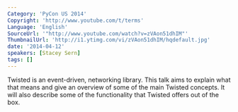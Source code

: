```yaml
---
Category: 'PyCon US 2014'
Copyright: 'http://www.youtube.com/t/terms'
Language: 'English'
SourceUrl: '"http://www.youtube.com/watch?v=zVAon51dhIM"'
ThumbnailUrl: 'http://i1.ytimg.com/vi/zVAon51dhIM/hqdefault.jpg'
date: '2014-04-12'
speakers: [Stacey Sern]
tags: []
---
```

Twisted is an event-driven, networking library. This talk aims to explain what that means and give an overview of some of the main Twisted concepts. It will also describe some of the functionality that Twisted offers out of the box.
